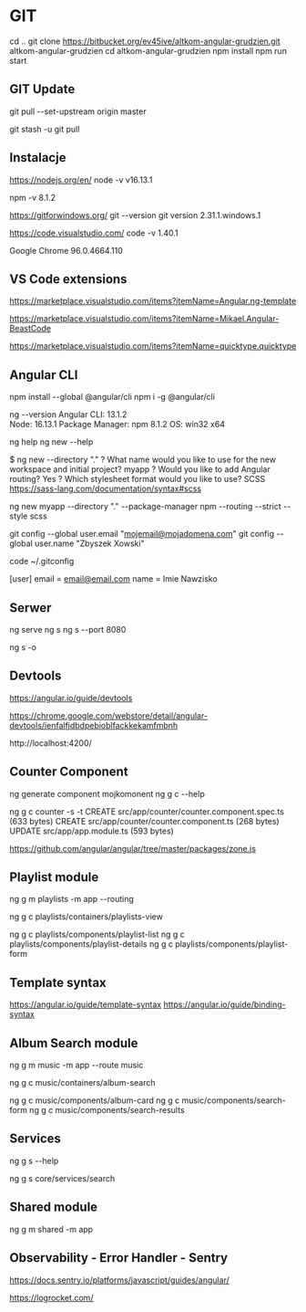 # GIT

cd ..
git clone https://bitbucket.org/ev45ive/altkom-angular-grudzien.git altkom-angular-grudzien
cd altkom-angular-grudzien
npm install
npm run start

## GIT Update

git pull --set-upstream origin master

git stash -u
git pull

## Instalacje

https://nodejs.org/en/
node -v
v16.13.1

npm -v
8.1.2

https://gitforwindows.org/
git --version
git version 2.31.1.windows.1

https://code.visualstudio.com/
code -v
1.40.1

Google Chrome 96.0.4664.110

## VS Code extensions

https://marketplace.visualstudio.com/items?itemName=Angular.ng-template

https://marketplace.visualstudio.com/items?itemName=Mikael.Angular-BeastCode

https://marketplace.visualstudio.com/items?itemName=quicktype.quicktype

## Angular CLI

npm install --global @angular/cli
npm i -g @angular/cli

ng --version
Angular CLI: 13.1.2  
Node: 16.13.1
Package Manager: npm 8.1.2
OS: win32 x64

ng help
ng new --help

 $ ng new --directory "."
? What name would you like to use for the new workspace and initial project? myapp
? Would you like to add Angular routing? Yes
? Which stylesheet format would you like to use? SCSS  https://sass-lang.com/documentation/syntax#scss 

ng new myapp --directory "." --package-manager npm --routing --strict --style scss

git config --global user.email "mojemail@mojadomena.com"
git config --global user.name "Zbyszek Xowski"

code ~/.gitconfig

[user]
email = email@email.com
name = Imie Nawzisko

## Serwer

ng serve
ng s
ng s --port 8080

ng s -o

## Devtools

https://angular.io/guide/devtools

https://chrome.google.com/webstore/detail/angular-devtools/ienfalfjdbdpebioblfackkekamfmbnh

http://localhost:4200/

## Counter Component

ng generate component mojkomonent
ng g c --help

ng g c counter -s -t
CREATE src/app/counter/counter.component.spec.ts (633 bytes)
CREATE src/app/counter/counter.component.ts (268 bytes)
UPDATE src/app/app.module.ts (593 bytes)

https://github.com/angular/angular/tree/master/packages/zone.js

## Playlist module

ng g m playlists -m app --routing

ng g c playlists/containers/playlists-view

ng g c playlists/components/playlist-list
ng g c playlists/components/playlist-details
ng g c playlists/components/playlist-form

## Template syntax

https://angular.io/guide/template-syntax
https://angular.io/guide/binding-syntax

  <!-- {{ }}  #  [ ]  (  )  *  -->

## Album Search module

ng g m music -m app --route music

ng g c music/containers/album-search

ng g c music/components/album-card 
ng g c music/components/search-form 
ng g c music/components/search-results


## Services
ng g s --help
<!-- ng g service core/services/search -->
ng g s core/services/search


## Shared module

ng g m shared -m app


## Observability - Error Handler - Sentry
https://docs.sentry.io/platforms/javascript/guides/angular/

https://logrocket.com/